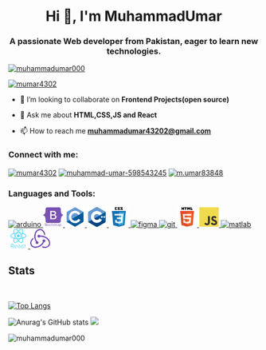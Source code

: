 <h1 align="center">Hi 👋, I'm MuhammadUmar</h1>
<h3 align="center">A passionate Web developer from Pakistan, eager to learn new technologies.</h3>

<p align="left"> <a href="https://github.com/ryo-ma/github-profile-trophy"><img src="https://github-profile-trophy.vercel.app/?username=muhammadumar000" alt="muhammadumar000" /></a> </p>

<p align="left"> <a href="https://twitter.com/mumar4302" target="blank"><img src="https://img.shields.io/twitter/follow/mumar4302?logo=twitter&style=for-the-badge" alt="mumar4302" /></a> </p>

- 👯 I’m looking to collaborate on **Frontend Projects(open source)**

- 💬 Ask me about **HTML,CSS,JS and React**

- 📫 How to reach me **muhammadumar43202@gmail.com**

<h3 align="left">Connect with me:</h3>
<p align="left">
<a href="https://twitter.com/mumar4302" target="blank"><img align="center" src="https://raw.githubusercontent.com/rahuldkjain/github-profile-readme-generator/master/src/images/icons/Social/twitter.svg" alt="mumar4302" height="30" width="40" /></a>
<a href="https://linkedin.com/in/muhammad-umar-598543245" target="blank"><img align="center" src="https://raw.githubusercontent.com/rahuldkjain/github-profile-readme-generator/master/src/images/icons/Social/linked-in-alt.svg" alt="muhammad-umar-598543245" height="30" width="40" /></a>
<a href="https://fb.com/m.umar83848" target="blank"><img align="center" src="https://raw.githubusercontent.com/rahuldkjain/github-profile-readme-generator/master/src/images/icons/Social/facebook.svg" alt="m.umar83848" height="30" width="40" /></a>
</p>

<h3 align="left">Languages and Tools:</h3>
<p align="left"> <a href="https://www.arduino.cc/" target="_blank" rel="noreferrer"> <img src="https://cdn.worldvectorlogo.com/logos/arduino-1.svg" alt="arduino" width="40" height="40"/> </a> <a href="https://getbootstrap.com" target="_blank" rel="noreferrer"> <img src="https://raw.githubusercontent.com/devicons/devicon/master/icons/bootstrap/bootstrap-plain-wordmark.svg" alt="bootstrap" width="40" height="40"/> </a> <a href="https://www.cprogramming.com/" target="_blank" rel="noreferrer"> <img src="https://raw.githubusercontent.com/devicons/devicon/master/icons/c/c-original.svg" alt="c" width="40" height="40"/> </a> <a href="https://www.w3schools.com/cpp/" target="_blank" rel="noreferrer"> <img src="https://raw.githubusercontent.com/devicons/devicon/master/icons/cplusplus/cplusplus-original.svg" alt="cplusplus" width="40" height="40"/> </a> <a href="https://www.w3schools.com/css/" target="_blank" rel="noreferrer"> <img src="https://raw.githubusercontent.com/devicons/devicon/master/icons/css3/css3-original-wordmark.svg" alt="css3" width="40" height="40"/> </a> <a href="https://www.figma.com/" target="_blank" rel="noreferrer"> <img src="https://www.vectorlogo.zone/logos/figma/figma-icon.svg" alt="figma" width="40" height="40"/> </a> <a href="https://git-scm.com/" target="_blank" rel="noreferrer"> <img src="https://www.vectorlogo.zone/logos/git-scm/git-scm-icon.svg" alt="git" width="40" height="40"/> </a> <a href="https://www.w3.org/html/" target="_blank" rel="noreferrer"> <img src="https://raw.githubusercontent.com/devicons/devicon/master/icons/html5/html5-original-wordmark.svg" alt="html5" width="40" height="40"/> </a> <a href="https://developer.mozilla.org/en-US/docs/Web/JavaScript" target="_blank" rel="noreferrer"> <img src="https://raw.githubusercontent.com/devicons/devicon/master/icons/javascript/javascript-original.svg" alt="javascript" width="40" height="40"/> </a> <a href="https://www.mathworks.com/" target="_blank" rel="noreferrer"> <img src="https://upload.wikimedia.org/wikipedia/commons/2/21/Matlab_Logo.png" alt="matlab" width="40" height="40"/> </a> <a href="https://reactjs.org/" target="_blank" rel="noreferrer"> <img src="https://raw.githubusercontent.com/devicons/devicon/master/icons/react/react-original-wordmark.svg" alt="react" width="40" height="40"/> </a> <a href="https://redux.js.org" target="_blank" rel="noreferrer"> <img src="https://raw.githubusercontent.com/devicons/devicon/master/icons/redux/redux-original.svg" alt="redux" width="40" height="40"/> </a> </p>

## Stats

<br/>

[![Top Langs](https://github-readme-stats.vercel.app/api/top-langs/?username=muhammadumar000)](https://github.com/anuraghazra/github-readme-stats)

![Anurag's GitHub stats](https://github-readme-stats.vercel.app/api?username=muhammadumar000&theme=dark&show_icons=true)
![](http://github-profile-summary-cards.vercel.app/api/cards/profile-details?username=muhammadumar000&theme=github_dark) 
<br/>



<p><img align="center" src="https://github-readme-streak-stats.herokuapp.com/?user=muhammadumar000&" alt="muhammadumar000" /></p>
